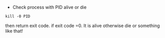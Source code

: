 - Check process with PID alive or die
```
kill -0 PID
```

then return exit code. if exit code =0. It is alive otherwise die or something like that!
